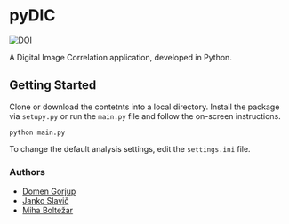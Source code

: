 # pyDIC
[![DOI](https://zenodo.org/badge/64115684.svg)](https://zenodo.org/badge/latestdoi/64115684)

A Digital Image Correlation application, developed in Python.

## Getting Started

Clone or download the contetnts into a local directory. Install the package via `setupy.py` or run the `main.py` file and follow the on-screen instructions. 

```
python main.py
```

To change the default analysis settings, edit the `settings.ini` file.



### Authors

- [Domen Gorjup](http://ladisk.si/?what=incfl&flnm=gorjup.php)
- [Janko Slavič](http://ladisk.si/?what=incfl&flnm=slavic.php)
- [Miha Boltežar](http://ladisk.si/?what=incfl&flnm=boltezar.php)
